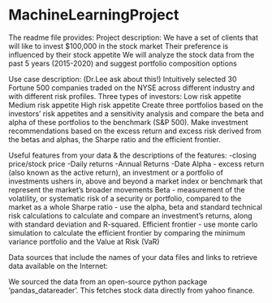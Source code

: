 # MachineLearningProject

The readme file provides:
Project description:
We have a set of clients that will like to invest $100,000 in the stock market
Their preference is influenced by their stock appetite
We will analyze the stock data from the past 5 years (2015-2020) and suggest portfolio composition options



Use case description: (Dr.Lee ask about this!)
Intuitively selected 30 Fortune 500 companies traded on the NYSE across different industry and with different risk profiles. 
Three types of investors:
Low risk appetite
Medium risk appetite
High risk appetite
Create three portfolios based on the investors’ risk appetites and a sensitivity analysis and compare the beta and alpha of these portfolios to the benchmark (S&P 500).
Make investment recommendations based on the excess return and excess risk derived from the betas and alphas, the Sharpe ratio and the efficient frontier. 



Useful features from your data & the descriptions of the features:
-closing price/stock price
-Daily returns
-Annual Returns
-Date
Alpha - excess return (also known as the active return), an investment or a portfolio of investments ushers in, above and beyond a market index or benchmark that represent the market’s broader movements
Beta - measurement of the volatility, or systematic risk of a security or portfolio, compared to the market as a whole
Sharpe ratio - use the alpha, beta and standard technical risk calculations to calculate and compare an investment’s returns, along with standard deviation and  R-squared.
Efficient frontier - use monte carlo simulation to calculate the efficient frontier by comparing the minimum variance portfolio and the Value at Risk (VaR)





Data sources that include the names of your data files and links to retrieve data available on the Internet:

We sourced the data from an open-source python package ‘pandas_datareader’.
This fetches stock data directly from yahoo finance. 
